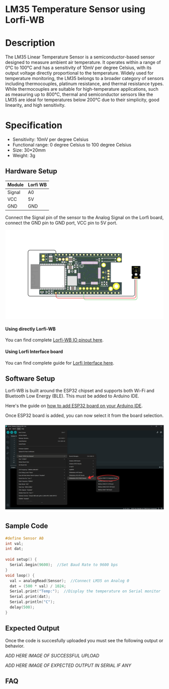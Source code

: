 # LM35 Temperature Sensor using Lorfi-WB

# Description

The LM35 Linear Temperature Sensor is a semiconductor-based sensor designed to measure ambient air temperature. It operates within a range of 0°C to 100°C and has a sensitivity of 10mV per degree Celsius, with its output voltage directly proportional to the temperature. Widely used for temperature monitoring, the LM35 belongs to a broader category of sensors including thermocouples, platinum resistance, and thermal resistance types. While thermocouples are suitable for high-temperature applications, such as measuring up to 800°C, thermal and semiconductor sensors like the LM35 are ideal for temperatures below 200°C due to their simplicity, good linearity, and high sensitivity.

# Specification

- Sensitivity: 10mV per degree Celsius
- Functional range: 0 degree Celsius to 100 degree Celsius
- Size: 30*20mm
- Weight: 3g

## Hardware Setup

|     Module    |   Lorfi WB  |
|---------------|-------------|
| Signal        | A0          |
| VCC           | 5V          |
| GND           | GND         |

Connect the Signal pin of the sensor to the Analog Signal on the Lorfi board, connect the GND pin to GND port, VCC pin to 5V port.

![LM35 Temperature Sensor](\assets\Images\LORFI_Components\Lorfi-WB_Sensors\11.png)

#### Using directly Lorfi-WB

You can find complete <a href="/docs/Hardware_Guide.html">Lorfi-WB IO pinout here</a>.

#### Using Lorfi Interface board

You can find complete guide for <a href="/docs/Hardware_Guide.html">Lorfi Interface here</a>.

## Software Setup

Lorfi-WB is built around the ESP32 chipset and supports both Wi-Fi and Bluetooth Low Energy (BLE). This must be added to Arduino IDE.

Here's the guide on <a href="/docs/Software_Guide.html">how to add ESP32 board on your Arduino IDE</a>.

Once ESP32 board is added, you can now select it from the board selection.

![Software Guide 4](\assets\Images\LORFI_Components\Software-Guide_Images\Software_Guide4.png)

## **Sample Code**
```c
#define Sensor A0
int val;
int dat;

void setup() {
  Serial.begin(9600);  //Set Baud Rate to 9600 bps
}
void loop() {
  val = analogRead(Sensor);  //Connect LM35 on Analog 0
  dat = (500 * val) / 1024;
  Serial.print("Temp:");  //Display the temperature on Serial monitor
  Serial.print(dat);
  Serial.println("C");
  delay(500);
}
```

## Expected Output

Once the code is succesfully uploaded you must see the following output or behavior.

*ADD HERE IMAGE OF SUCCESSFUL UPLOAD*

*ADD HERE IMAGE OF EXPECTED OUTPUT IN SERIAL IF ANY*

## FAQ
